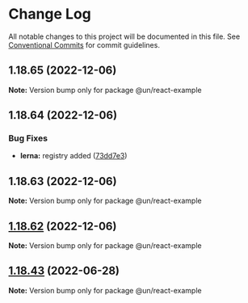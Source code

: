 # Change Log

All notable changes to this project will be documented in this file.
See [Conventional Commits](https://conventionalcommits.org) for commit guidelines.

## 1.18.65 (2022-12-06)

**Note:** Version bump only for package @un/react-example





## 1.18.64 (2022-12-06)


### Bug Fixes

* **lerna:** registry added ([73dd7e3](https://github.com/wfp/ui/commit/73dd7e367e91bc1a372aa7e3f841f7f24a1b6934))





## 1.18.63 (2022-12-06)

**Note:** Version bump only for package @un/react-example





## [1.18.62](https://github.com/wfp/ui/compare/@un/react-example@1.18.61...@un/react-example@1.18.62) (2022-12-06)

**Note:** Version bump only for package @un/react-example





## [1.18.43](https://github.com/wfp/ui/compare/@un/react-example@1.18.42...@un/react-example@1.18.43) (2022-06-28)

**Note:** Version bump only for package @un/react-example
